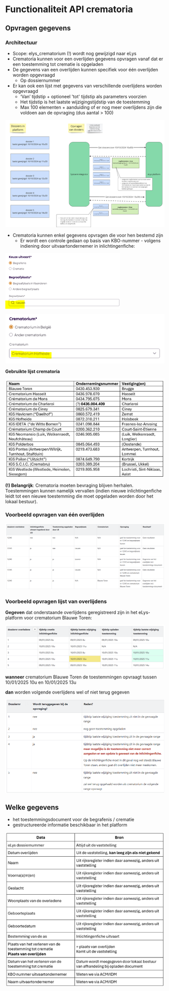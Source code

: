 # Functionaliteit API crematoria

## Opvragen gegevens

### Architectuur

- Scope: elys_crematorium (!) wordt nog gewijzigd naar eLys
- Crematoria kunnen voor een overlijden gegevens opvragen vanaf dat er een toestemming tot crematie is opgeladen
- De gegevens van een overlijden kunnen specifiek voor één overlijden worden opgevraagd
    - Op dossiernummer 
- Er kan ook een lijst met gegevens van verschillende overlijdens worden opgevraagd
    - ‘Van’ tijdstip + optioneel 'tot' tijdstip als parameters voorzien
    - Het tijdstip is het laatste wijzigingstijdstip van de toestemming
    - Max 100 elementen + aanduiding of er nog meer overlijdens zijn die voldoen aan de opvraging (dus aantal > 100)


![meerdereToestemmingen](../diagrams/meerdereToestemmingen.png)

- Crematoria kunnen enkel gegevens opvragen die voor hen bestemd zijn
    - Er wordt een controle gedaan op basis van KBO-nummer - volgens indiening door uitvaartondernemer in inlichtingenfiche:

![keuzeBegraafplaats](../diagrams/keuzeBegraafplaats.png)

![keuzeCrematorium](../diagrams/keuzeCrematorium.png)

**Gebruikte lijst crematoria**

![lijstCrematoria](../diagrams/lijstCrematoria.png)

**(!) Belangrijk**: Crematoria moeten bevraging blijven herhalen. Toestemmingen kunnen namelijk vervallen (indien nieuwe inlichtingenfiche leidt tot een nieuwe toestemming die moet opgeladen worden door het lokaal bestuur).

### Voorbeeld opvragen van één overlijden

![opvragen1Overlijden](../diagrams/opvragen1Overlijden.png)

### Voorbeeld opvragen lijst van overlijdens

**Gegeven** dat onderstaande overlijdens geregistreerd zijn in het eLys-platform voor crematorium Blauwe Toren:

![opvragenLijstOverlijdens](../diagrams/opvragenLijstOverlijdens.png)

**wanneer** crematorium Blauwe Toren de toestemmingen opvraagt tussen 10/01/2025 10u en 10/01/2025 13u

**dan** worden volgende overlijdens wel of niet terug gegeven

![opvragenLijstOverlijdens_resultaat](../diagrams/opvragenLijstOverlijdens_resultaat.png)

## Welke gegevens

- het toestemmingsdocument voor de begrafenis / crematie
- gestructureerde informatie beschikbaar in het platform

![gegevens](../diagrams/gegevens.png)

